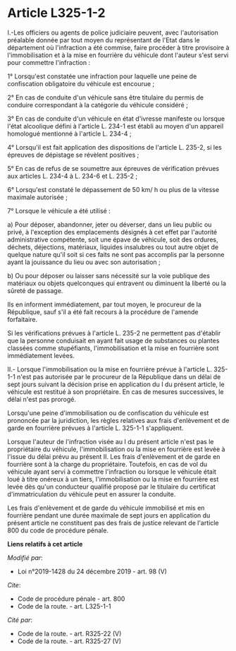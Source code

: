 # Article L325-1-2

I.-Les officiers ou agents de police judiciaire peuvent, avec l'autorisation préalable donnée par tout moyen du représentant
de l'Etat dans le département où l'infraction a été commise, faire procéder à titre provisoire à l'immobilisation et à la
mise en fourrière du véhicule dont l'auteur s'est servi pour commettre l'infraction :

1° Lorsqu'est constatée une infraction pour laquelle une peine de confiscation obligatoire du véhicule est encourue ;

2° En cas de conduite d'un véhicule sans être titulaire du permis de conduire correspondant à la catégorie du véhicule
considéré ;

3° En cas de conduite d'un véhicule en état d'ivresse manifeste ou lorsque l'état alcoolique défini à l'article L. 234-1 est
établi au moyen d'un appareil homologué mentionné à l'article L. 234-4 ;

4° Lorsqu'il est fait application des dispositions de l'article L. 235-2, si les épreuves de dépistage se révèlent
positives ;

5° En cas de refus de se soumettre aux épreuves de vérification prévues aux articles L. 234-4 à L. 234-6 et L. 235-2 ;

6° Lorsqu'est constaté le dépassement de 50 km/ h ou plus de la vitesse maximale autorisée ;

7° Lorsque le véhicule a été utilisé :

a) Pour déposer, abandonner, jeter ou déverser, dans un lieu public ou privé, à l'exception des emplacements désignés à cet
effet par l'autorité administrative compétente, soit une épave de véhicule, soit des ordures, déchets, déjections, matériaux,
liquides insalubres ou tout autre objet de quelque nature qu'il soit si ces faits ne sont pas accomplis par la personne ayant
la jouissance du lieu ou avec son autorisation ;

b) Ou pour déposer ou laisser sans nécessité sur la voie publique des matériaux ou objets quelconques qui entravent ou
diminuent la liberté ou la sûreté de passage.

Ils en informent immédiatement, par tout moyen, le procureur de la République, sauf s'il a été fait recours à la procédure de
l'amende forfaitaire.

Si les vérifications prévues à l'article L. 235-2 ne permettent pas d'établir que la personne conduisait en ayant fait usage
de substances ou plantes classées comme stupéfiants, l'immobilisation et la mise en fourrière sont immédiatement levées.

II.- Lorsque l'immobilisation ou la mise en fourrière prévue à l'article L. 325-1-1 n'est pas autorisée par le procureur de
la République dans un délai de sept jours suivant la décision prise en application du I du présent article, le véhicule est
restitué à son propriétaire. En cas de mesures successives, le délai n'est pas prorogé.

Lorsqu'une peine d'immobilisation ou de confiscation du véhicule est prononcée par la juridiction, les règles relatives aux
frais d'enlèvement et de garde en fourrière prévues à l'article L. 325-1-1 s'appliquent.

Lorsque l'auteur de l'infraction visée au I du présent article n'est pas le propriétaire du véhicule, l'immobilisation ou la
mise en fourrière est levée à l'issue du délai prévu au présent II. Les frais d'enlèvement et de garde en fourrière sont à la
charge du propriétaire. Toutefois, en cas de vol du véhicule ayant servi à commettre l'infraction ou lorsque le véhicule
était loué à titre onéreux à un tiers, l'immobilisation ou la mise en fourrière est levée dès qu'un conducteur qualifié
proposé par le titulaire du certificat d'immatriculation du véhicule peut en assurer la conduite.

Les frais d'enlèvement et de garde du véhicule immobilisé et mis en fourrière pendant une durée maximale de sept jours en
application du présent article ne constituent pas des frais de justice relevant de l'article 800 du code de procédure pénale.

**Liens relatifs à cet article**

_Modifié par_:

  - Loi n°2019-1428 du 24 décembre 2019 - art. 98 (V)

_Cite_:

  - Code de procédure pénale - art. 800
  - Code de la route. - art. L325-1-1

_Cité par_:

  - Code de la route. - art. R325-22 (V)
  - Code de la route. - art. R325-27 (V)
